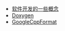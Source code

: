 <!-- docs/LearnNotes/DevGuides/_sidebar.md -->

* [软件开发的一些概念](LearnNotes/DevGuides/SoftWareDev)
* [Doxygen](LearnNotes/DevGuides/Doxygen)
* [GoogleCppFormat](LearnNotes/DevGuides/GoogleCppFormat)